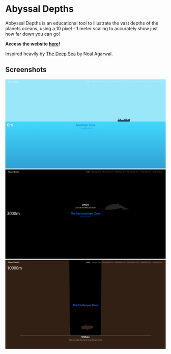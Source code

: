 # Abyssal Depths
Abbyssal Depths is an educational tool to illustrate the vast depths of the planets oceans, using a 10 pixel - 1 meter scaling to accurately show just how far down you can go!

**Access the website [here](https://cmjnorman.github.io/abyssal-depths/)!**

Inspired heavily by [The Deep Sea](https://neal.fun/deep-sea/) by Neal Agarwal.

## Screenshots
![Surface](assets/screenshots/Surface.png)
![Whale](assets/screenshots/Whale.png)
![Chalenger Deep](assets/screenshots/ChallengerDeep.png)
